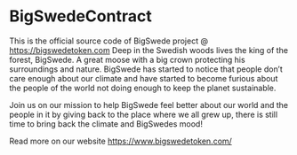 # BigSwedeContract
This is the official source code of BigSwede project @ https://bigswedetoken.com
Deep in the Swedish woods lives the king of the forest, BigSwede. A great moose with a big crown protecting his surroundings
and nature. BigSwede has started to notice that people don’t care enough about our climate and have started to become furious
about the people of the world not doing enough to keep the planet sustainable.

 

Join us on our mission to help BigSwede feel better about our world
and the people in it by giving back to the place where we all grew up,
there is still time to bring back the climate and BigSwedes mood!

Read more on our website https://www.bigswedetoken.com/

